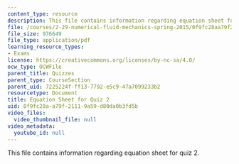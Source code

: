 ```yaml
---
content_type: resource
description: This file contains information regarding equation sheet for quiz 2.
file: /courses/2-29-numerical-fluid-mechanics-spring-2015/0f9fc28aa79f21119a59d80da0b3fd5b_MIT2_29S15_Quiz2_eqn_sheet.pdf
file_size: 976649
file_type: application/pdf
learning_resource_types:
- Exams
license: https://creativecommons.org/licenses/by-nc-sa/4.0/
ocw_type: OCWFile
parent_title: Quizzes
parent_type: CourseSection
parent_uid: 7225224f-ff13-7792-e5c9-47a7099233b2
resourcetype: Document
title: Equation Sheet for Quiz 2
uid: 0f9fc28a-a79f-2111-9a59-d80da0b3fd5b
video_files:
  video_thumbnail_file: null
video_metadata:
  youtube_id: null
---
```

This file contains information regarding equation sheet for quiz 2.